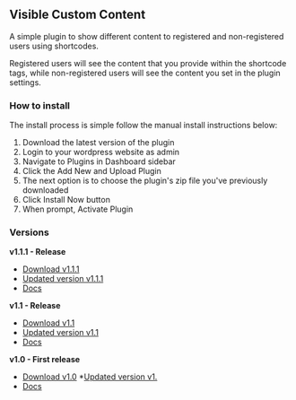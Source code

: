 ## Visible Custom Content
A simple plugin to show different content to registered and non-registered users using shortcodes.

Registered users will see the content that you provide within the shortcode tags, while non-registered users will see the content you set in the plugin settings.

### How to install
The install process is simple follow the manual install instructions below:

 1. Download the latest version of the plugin
 2. Login to your wordpress website as admin
 3. Navigate to Plugins in Dashboard sidebar
 4. Click the Add New and Upload Plugin
 5. The next option is to choose the plugin's zip file you've previously downloaded
 6. Click Install Now button
 7. When prompt, Activate Plugin

### Versions

**v1.1.1 - Release**
 * [Download v1.1.1](https://github.com/Dascent/plugins/releases/tag/vcs1.1.1)
 * [Updated version v1.1.1](https://dascent.github.io/plugins/plugins/visible-custom-content/latest-updates.html#v1-1-1)
 * [Docs](https://dascent.github.io/plugins/plugins/visible-custom-content/index.html)


**v1.1 - Release**
 * [Download v1.1](https://github.com/Dascent/plugins/releases/tag/vcs1.1)
 * [Updated version v1.1](https://dascent.github.io/plugins/plugins/visible-custom-content/latest-updates.html#v1-1)
 * [Docs](https://dascent.github.io/plugins/plugins/visible-custom-content/index.html)


 **v1.0 - First release**

 * [Download v1.0](https://github.com/Dascent/plugins/releases/tag/vcs1.0)
 *[Updated version v1.](https://dascent.github.io/plugins/plugins/visible-custom-content/latest-updates.html#v1-0)
 * [Docs](https://dascent.github.io/plugins/plugins/visible-custom-content/index.html)
